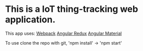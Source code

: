 # This is a IoT thing-tracking web application.

This app uses:
[Webpack](https://github.com/preboot/angular-webpack.git)
[Angular Redux](https://github.com/angular-redux)
[Angular Material](https://material.angular.io/components/component/button)

To use clone the repo with git, 'npm install' -> 'npm start'
